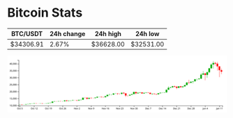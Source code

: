 # Bitcoin Stats

BTC/USDT|24h change|24h high|24h low|
|---|---|---|---|
|$34306.91|2.67%|$36628.00|$32531.00|

<img src="./chart.svg">
